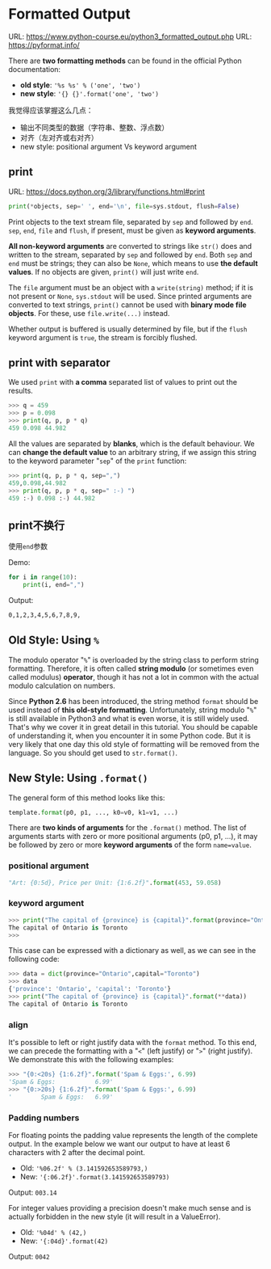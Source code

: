 # Formatted Output

URL: https://www.python-course.eu/python3_formatted_output.php
URL: https://pyformat.info/

There are **two formatting methods** can be found in the official Python documentation:

- **old style**: `'%s %s' % ('one', 'two')`
- **new style**: `'{} {}'.format('one', 'two')`

我觉得应该掌握这么几点：
- 输出不同类型的数据（字符串、整数、浮点数）
- 对齐（左对齐或右对齐）
- new style: positional argument Vs keyword argument

## print

URL: https://docs.python.org/3/library/functions.html#print

```python
print(*objects, sep=' ', end='\n', file=sys.stdout, flush=False)
```

Print objects to the text stream file, separated by `sep` and followed by `end`. `sep`, `end`, `file` and `flush`, if present, must be given as **keyword arguments**.

**All non-keyword arguments** are converted to strings like `str()` does and written to the stream, separated by `sep` and followed by `end`. Both `sep` and `end` must be strings; they can also be `None`, which means to use **the default values**. If no objects are given, `print()` will just write `end`.

The `file` argument must be an object with a `write(string)` method; if it is not present or `None`, `sys.stdout` will be used. Since printed arguments are converted to text strings, `print()` cannot be used with **binary mode file objects**. For these, use `file.write(...)` instead.

Whether output is buffered is usually determined by file, but if the `flush` keyword argument is `true`, the stream is forcibly flushed.

## print with separator

We used `print` with **a comma** separated list of values to print out the results.

```python
>>> q = 459
>>> p = 0.098
>>> print(q, p, p * q)
459 0.098 44.982
```

All the values are separated by **blanks**, which is the default behaviour. We can **change the default value** to an arbitrary string, if we assign this string to the keyword parameter "`sep`" of the `print` function:

```python
>>> print(q, p, p * q, sep=",")
459,0.098,44.982
>>> print(q, p, p * q, sep=" :-) ")
459 :-) 0.098 :-) 44.982
```

## print不换行

使用`end`参数

Demo:

```python
for i in range(10):
    print(i, end=",")

```

Output:

```txt
0,1,2,3,4,5,6,7,8,9,
```

## Old Style: Using `%`

The modulo operator "`%`" is overloaded by the string class to perform string formatting. Therefore, it is often called **string modulo** (or sometimes even called modulus) **operator**, though it has not a lot in common with the actual modulo calculation on numbers. 

Since **Python 2.6** has been introduced, the string method `format` should be used instead of **this old-style formatting**. Unfortunately, string modulo "`%`" is still available in Python3 and what is even worse, it is still widely used. That's why we cover it in great detail in this tutorial. You should be capable of understanding it, when you encounter it in some Python code. But it is very likely that one day this old style of formatting will be removed from the language. So you should get used to `str.format()`. 


## New Style: Using `.format()`

The general form of this method looks like this: 

```python
template.format(p0, p1, ..., k0=v0, k1=v1, ...)
```

There are **two kinds of arguments** for the `.format()` method. The list of arguments starts with zero or more positional arguments (p0, p1, ...), it may be followed by zero or more **keyword arguments** of the form `name=value`. 


### positional argument

```python
"Art: {0:5d}, Price per Unit: {1:6.2f}".format(453, 59.058)
```

### keyword argument

```python
>>> print("The capital of {province} is {capital}".format(province="Ontario",capital="Toronto"))
The capital of Ontario is Toronto
>>>
```

This case can be expressed with a dictionary as well, as we can see in the following code:
```python
>>> data = dict(province="Ontario",capital="Toronto")
>>> data
{'province': 'Ontario', 'capital': 'Toronto'}
>>> print("The capital of {province} is {capital}".format(**data))
The capital of Ontario is Toronto
```

### align

It's possible to left or right justify data with the `format` method. To this end, we can precede the formatting with a "`<`" (left justify) or "`>`" (right justify). We demonstrate this with the following examples: 

```python
>>> "{0:<20s} {1:6.2f}".format('Spam & Eggs:', 6.99)
'Spam & Eggs:           6.99'
>>> "{0:>20s} {1:6.2f}".format('Spam & Eggs:', 6.99)
'        Spam & Eggs:   6.99'
```

### Padding numbers

For floating points the padding value represents the length of the complete output. In the example below we want our output to have at least 6 characters with 2 after the decimal point.

- Old: `'%06.2f' % (3.141592653589793,)`
- New: `'{:06.2f}'.format(3.141592653589793)`

Output: `003.14`

For integer values providing a precision doesn't make much sense and is actually forbidden in the new style (it will result in a ValueError).

- Old: `'%04d' % (42,)`
- New: `'{:04d}'.format(42)`

Output: `0042`

